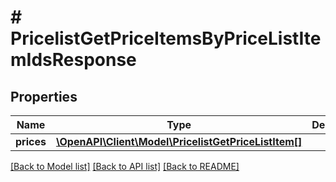 # # PricelistGetPriceItemsByPriceListItemIdsResponse


## Properties 


Name | Type | Description | Notes
------------ | ------------- | ------------- | -------------
**prices**| [**\OpenAPI\Client\Model\PricelistGetPriceListItem[]**](PricelistGetPriceListItem.md) |   | [optional]


[[Back to Model list]](../../README.md#models) [[Back to API list]](../../README.md#endpoints) [[Back to README]](../../README.md)

